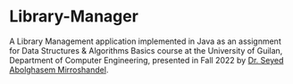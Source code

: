 # Library-Manager
A Library Management application implemented in Java as an assignment for Data Structures & Algorithms Basics course at the University of Guilan, Department of Computer Engineering, presented in Fall 2022 by [Dr. Seyed Abolghasem Mirroshandel](https://nlp.guilan.ac.ir/mirroshandel).
